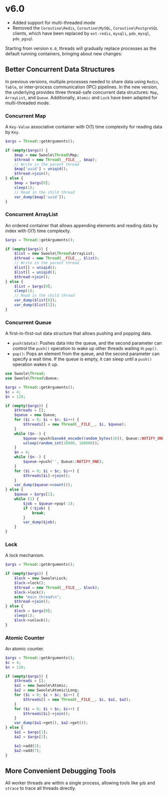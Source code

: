 # v6.0

- Added support for multi-threaded mode
- Removed the `Coroutine\Redis`, `Coroutine\MySQL`, `Coroutine\PostgreSQL` clients, which have been replaced by `ext-redis`, `mysqli`, `pdo_mysql`, `pdo_pgsql`

Starting from version `6.0`, threads will gradually replace processes as the default running containers, bringing about new changes:

## Better Concurrent Data Structures

In previous versions, multiple processes needed to share data using `Redis`, `Table`, or inter-process communication (IPC) pipelines. In the new version, the underlying provides three thread-safe concurrent data structures: `Map`, `ArrayList`, and `Queue`. Additionally, `Atomic` and `Lock` have been adapted for multi-threaded mode.

### Concurrent Map
A `Key-Value` associative container with O(1) time complexity for reading data by `Key`.

```php
$args = Thread::getArguments();

if (empty($args)) {
    $map = new Swoole\Thread\Map;
    $thread = new Thread(__FILE__, $map);
    // Write in the parent thread
    $map['uuid'] = uniqid();
    $thread->join();
} else {
    $map = $args[0];
    sleep(1);
    // Read in the child thread
    var_dump($map['uuid']);
}
```

### Concurrent ArrayList
An ordered container that allows appending elements and reading data by index with O(1) time complexity.

```php
$args = Thread::getArguments();

if (empty($args)) {
    $list = new Swoole\Thread\ArrayList;
    $thread = new Thread(__FILE__, $list);
    // Write in the parent thread
    $list[] = uniqid();
    $list[] = uniqid();
    $thread->join();
} else {
    $list = $args[0];
    sleep(1);
    // Read in the child thread
    var_dump($list[0]);
    var_dump($list[1]);
}
```

### Concurrent Queue
A first-in-first-out data structure that allows pushing and popping data.

- `push($data)`: Pushes data into the queue, and the second parameter can control the `push()` operation to wake up other threads waiting in `pop()`.
- `pop()`: Pops an element from the queue, and the second parameter can specify a wait time. If the queue is empty, it can sleep until a `push()` operation wakes it up.

```php
use Swoole\Thread;
use Swoole\Thread\Queue;

$args = Thread::getArguments();
$c = 4;
$n = 128;

if (empty($args)) {
    $threads = [];
    $queue = new Queue;
    for ($i = 0; $i < $c; $i++) {
        $threads[] = new Thread(__FILE__, $i, $queue);
    }
    while ($n--) {
        $queue->push(base64_encode(random_bytes(16)), Queue::NOTIFY_ONE);
        usleep(random_int(10000, 100000));
    }
    $n = 4;
    while ($n--) {
        $queue->push('', Queue::NOTIFY_ONE);
    }
    for ($i = 0; $i < $c; $i++) {
        $threads[$i]->join();
    }
    var_dump($queue->count());
} else {
    $queue = $args[1];
    while (1) {
        $job = $queue->pop(-1);
        if (!$job) {
            break;
        }
        var_dump($job);
    }
}
```

### Lock
A lock mechanism.

```php
$args = Thread::getArguments();

if (empty($args)) {
    $lock = new Swoole\Lock;
    $lock->lock();
    $thread = new Thread(__FILE__, $lock);
    $lock->lock();
    echo "main thread\n";
    $thread->join();
} else {
    $lock = $args[0];
    sleep(1);
    $lock->unlock();
}
```

### Atomic Counter
An atomic counter.

```php
$args = Thread::getArguments();
$c = 4;
$n = 128;

if (empty($args)) {
    $threads = [];
    $a1 = new Swoole\Atomic;
    $a2 = new Swoole\Atomic\Long;
    for ($i = 0; $i < $c; $i++) {
        $threads[] = new Thread(__FILE__, $i, $a1, $a2);
    }
    for ($i = 0; $i < $c; $i++) {
        $threads[$i]->join();
    }
    var_dump($a1->get(), $a2->get());
} else {
    $a1 = $args[1];
    $a2 = $args[2];

    $a1->add(3);
    $a2->add(7);
}
```

## More Convenient Debugging Tools
All worker threads are within a single process, allowing tools like `gdb` and `strace` to trace all threads directly.
